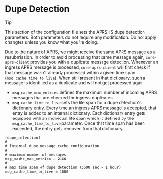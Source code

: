 # Dupe Detection

> [!TIP]
> This section of the configuration file sets the APRS-IS dupe detection parameters. Both parameters do not require any modification. Do not apply changtes unless you know what you"re doing.

Due to the nature of APRS, we might receive the same APRS message as a resubmission. In order to avoid processing that same message again, ```core-aprs-client``` provides you with a duplicate message detection. Whenever an ingress APRS message is processed, ```core-aprs-client``` will first check if that message wasn't already processed within a given time span (```msg_cache_time_to_live```). When still present in that dictionary, such a message is identified as a duplicate and will not get processed again. 


- ```msg_cache_max_entries``` defines the maximum number of incoming APRS messages that are checked for ingress duplicates.
- ```msg_cache_time_to_live``` sets the life span for a dupe detection's dictionary entry. Every time an ingress APRS message is accepted, that entry is added to an internal dictionary. Each dictionary entry gets equipped with an individual life span which is defined by the ```msg_cache_time_to_live``` parameter. Once that time span has been exceeded, the entry gets removed from that dictionary.  

```
[dupe_detection]
#
# Internal dupe message cache configuration
#
# maximum number of messages
msg_cache_max_entries = 2160
#
# max time span of dupe detection (3600 sec = 1 hour)
msg_cache_time_to_live = 3600
```
